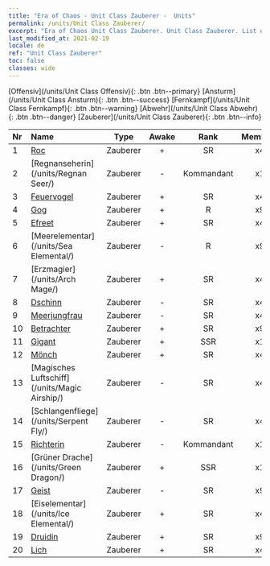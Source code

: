 ```yaml
---
title: "Era of Chaos - Unit Class Zauberer -  Units"
permalink: /units/Unit Class Zauberer/
excerpt: "Era of Chaos Unit Class Zauberer. Unit Class Zauberer. List of Unit Class in Era of Chaos"
last_modified_at: 2021-02-19
locale: de
ref: "Unit Class Zauberer"
toc: false
classes: wide
---
```

 [Offensiv](/units/Unit Class Offensiv){: .btn .btn--primary} [Ansturm](/units/Unit Class Ansturm){: .btn .btn--success} [Fernkampf](/units/Unit Class Fernkampf){: .btn .btn--warning} [Abwehr](/units/Unit Class Abwehr){: .btn .btn--danger} [Zauberer](/units/Unit Class Zauberer){: .btn .btn--info} 

  | Nr |         Name        |   Type   | Awake |    Rank   |   Members     |  Stars  |  Attack  |     HP    | Awaken Name  |
  |:---|:--------------------|:--------:|:-----:|:---------:|:-------------:|:-------:|:--------:|:---------:|:-------------|
  | 1 | [Roc](/units/Roc/) | Zauberer | + | SR | x4 | <i class="fas fa-star"/><i class="fas fa-star"/> | 792.0 | 4978 |  Donnervogel  |
  | 2 | [Regnanseherin](/units/Regnan Seer/) | Zauberer | - | Kommandant | x1 | <i class="fas fa-star"/><i class="fas fa-star"/><i class="fas fa-star"/> | 1006.9 | 5091 |  Gezeitenelementar  |
  | 3 | [Feuervogel](/units/Firebird/) | Zauberer | + | SR | x4 | <i class="fas fa-star"/><i class="fas fa-star"/><i class="fas fa-star"/> | 848.5 | 4525 |  Phönix  |
  | 4 | [Gog](/units/Gog/) | Zauberer | + | R | x9 | <i class="fas fa-star"/> | 102.6 | 629 |  Magog  |
  | 5 | [Efreet](/units/Efreeti/) | Zauberer | + | SR | x4 | <i class="fas fa-star"/><i class="fas fa-star"/> | 225.4 | 1446 |  Efreetsultan  |
  | 6 | [Meerelementar](/units/Sea Elemental/) | Zauberer | - | R | x9 | <i class="fas fa-star"/> | 201.8 | 1446 |  Gezeitenelementar  |
  | 7 | [Erzmagier](/units/Arch Mage/) | Zauberer | + | SR | x4 | <i class="fas fa-star"/><i class="fas fa-star"/> | 54.6 | 1324 |  Erzmagier  |
  | 8 | [Dschinn](/units/Genie/) | Zauberer | - | SR | x4 | <i class="fas fa-star"/><i class="fas fa-star"/><i class="fas fa-star"/> | 102.6 | 662 |  Meisterdschinn  |
  | 9 | [Meerjungfrau](/units/Mermaid/) | Zauberer | - | SR | x4 | <i class="fas fa-star"/><i class="fas fa-star"/><i class="fas fa-star"/> | 185.0 | 1648 |   -   |
  | 10 | [Betrachter](/units/Beholder/) | Zauberer | + | SR | x9 | <i class="fas fa-star"/><i class="fas fa-star"/><i class="fas fa-star"/> | 115.8 | 744 |  Böses Auge  |
  | 11 | [Gigant](/units/Giant/) | Zauberer | + | SSR | x1 | <i class="fas fa-star"/><i class="fas fa-star"/><i class="fas fa-star"/> | 792.0 | 5431 |  Titan  |
  | 12 | [Mönch](/units/Monk/) | Zauberer | + | SR | x4 | <i class="fas fa-star"/> | 102.6 | 662 |  Zelot  |
  | 13 | [Magisches Luftschiff](/units/Magic Airship/) | Zauberer | - | SR | x4 | <i class="fas fa-star"/><i class="fas fa-star"/><i class="fas fa-star"/> | 208.5 | 1715 |   -   |
  | 14 | [Schlangenfliege](/units/Serpent Fly/) | Zauberer | - | SR | x4 | <i class="fas fa-star"/><i class="fas fa-star"/> | 178.3 | 1615 |    |
  | 15 | [Richterin](/units/Judicator/) | Zauberer | - | Kommandant | x1 | <i class="fas fa-star"/><i class="fas fa-star"/><i class="fas fa-star"/> | 565.7 | 6109 |   -   |
  | 16 | [Grüner Drache](/units/Green Dragon/) | Zauberer | + | SSR | x1 | <i class="fas fa-star"/><i class="fas fa-star"/><i class="fas fa-star"/> | 1018.2 | 4525 |  Goldener Drache  |
  | 17 | [Geist](/units/Wight/) | Zauberer | - | SR | x9 | <i class="fas fa-star"/><i class="fas fa-star"/> | 107.5 | 662 |  Gespenst  |
  | 18 | [Eiselementar](/units/Ice Elemental/) | Zauberer | + | SR | x4 | <i class="fas fa-star"/><i class="fas fa-star"/> | 111.0 | 744 |  Stiller Schneegeist  |
  | 19 | [Druidin](/units/Druid/) | Zauberer | + | SR | x9 | <i class="fas fa-star"/><i class="fas fa-star"/><i class="fas fa-star"/> | 102.6 | 844 |  Erzdruide  |
  | 20 | [Lich](/units/Lich/) | Zauberer | + | SR | x4 | <i class="fas fa-star"/><i class="fas fa-star"/><i class="fas fa-star"/> | 228.7 | 1581 |  Todes-Lich  |
